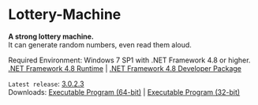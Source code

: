 # Lottery-Machine
**A strong lottery machine.**\
It can generate random numbers, even read them aloud.

Required Environment: Windows 7 SP1 with .NET Framework 4.8 or higher.\
[.NET Framework 4.8 Runtime](https://go.microsoft.com/fwlink/?linkid=2088631) | [.NET Framework 4.8 Developer Package](https://go.microsoft.com/fwlink/?linkid=2088517)

`Latest release`: [3.0.2.3](https://github.com/Python-Object-Developers/Lottery-Machine/releases/tag/v3.0.2.3)\
Downloads: [Executable Program (64-bit)](https://github.com/Python-Object-Developers/Lottery-Machine/releases/download/v3.0.2.3/Lottery-Machine-3.0.2.3-AMD64.exe) | [Executable Program (32-bit)](https://github.com/Python-Object-Developers/Lottery-Machine/releases/download/v3.0.2.3/Lottery-Machine-3.0.2.3.exe)
